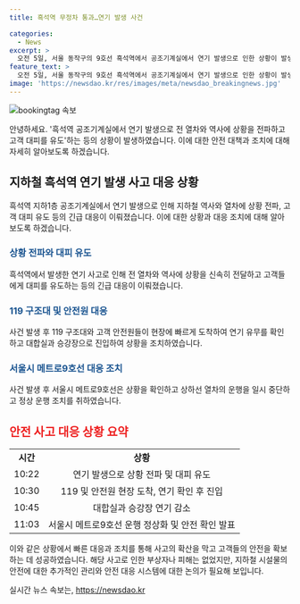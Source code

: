 ```yaml
---
title: 흑석역 무정차 통과…연기 발생 사건

categories:
  - News
excerpt: >
  오전 5일, 서울 동작구의 9호선 흑석역에서 공조기계실에서 연기 발생으로 인한 상황이 발생했다. 역사와 열차에 상황을 전파하고 고객 대피를 유도한 후 소방대원들이 현장에 도착하여 연기를 확인하였고, 대합실과 승강장의 연기가 감소된 것으로 확인되었다. 서울시메트로9호선은 이후 정상 운행 중이라 밝혔다. 119와 소방에서는 이상이 없음을 확인하였다. (150자)
feature_text: >
  오전 5일, 서울 동작구의 9호선 흑석역에서 공조기계실에서 연기 발생으로 인한 상황이 발생했다. 역사와 열차에 상황을 전파하고 고객 대피를 유도한 후 소방대원들이 현장에 도착하여 연기를 확인하였고, 대합실과 승강장의 연기가 감소된 것으로 확인되었다. 서울시메트로9호선은 이후 정상 운행 중이라 밝혔다. 119와 소방에서는 이상이 없음을 확인하였다. (150자)
image: 'https://newsdao.kr/res/images/meta/newsdao_breakingnews.jpg'
---
```


<p><img src="https://newsdao.kr/res/images/meta/newsdao_breakingnews.jpg" alt="bookingtag 속보" /></p>

<p>안녕하세요. '흑석역 공조기계실에서 연기 발생으로 전 열차와 역사에 상황을 전파하고 고객 대피를 유도'하는 등의 상황이 발생하였습니다. 이에 대한 안전 대책과 조치에 대해 자세히 알아보도록 하겠습니다.</p>

<h2 data-ke-size="size26">지하철 흑석역 연기 발생 사고 대응 상황</h2>

<p data-ke-size="size16">흑석역 지하1층 공조기계실에서 연기 발생으로 인해 지하철 역사와 열차에 상황 전파, 고객 대피 유도 등의 긴급 대응이 이뤄졌습니다. 이에 대한 상황과 대응 조치에 대해 알아보도록 하겠습니다.</p>

<h3><b><span style="color: #1a5490;">상황 전파와 대피 유도</span></b></h3>

<p data-ke-size="size16">흑석역에서 발생한 연기 사고로 인해 전 열차와 역사에 상황을 신속히 전달하고 고객들에게 대피를 유도하는 등의 긴급 대응이 이뤄졌습니다.</p>

<h3><b><span style="color: #1a5490;">119 구조대 및 안전원 대응</span></b></h3>

<p data-ke-size="size16">사건 발생 후 119 구조대와 고객 안전원들이 현장에 빠르게 도착하여 연기 유무를 확인하고 대합실과 승강장으로 진입하여 상황을 조치하였습니다.</p>

<h3><b><span style="color: #1a5490;">서울시 메트로9호선 대응 조치</span></b></h3>

<p data-ke-size="size16">사건 발생 후 서울시 메트로9호선은 상황을 확인하고 상하선 열차의 운행을 일시 중단하고 정상 운행 조치를 취하였습니다.</p>

<p data-ke-size="size16"></p>

<h2><b><span style="color: #ee2323;">안전 사고 대응 상황 요약</span></b></h2>

<table>
<tbody>
<tr>
<td style="text-align: center; height: 17px;"><b>시간</b></td>
<td style="text-align: center; height: 17px;"><b>상황</b></td>
</tr>
<tr>
<td style="text-align: center; height: 17px;">10:22</td>
<td style="text-align: center; height: 17px;">연기 발생으로 상황 전파 및 대피 유도</td>
</tr>
<tr>
<td style="text-align: center; height: 17px;">10:30</td>
<td style="text-align: center; height: 17px;">119 및 안전원 현장 도착, 연기 확인 후 진입</td>
</tr>
<tr>
<td style="text-align: center; height: 17px;">10:45</td>
<td style="text-align: center; height: 17px;">대합실과 승강장 연기 감소</td>
</tr>
<tr>
<td style="text-align: center; height: 17px;">11:03</td>
<td style="text-align: center; height: 17px;">서울시 메트로9호선 운행 정상화 및 안전 확인 발표</td>
</tr>
</tbody>
</table>

<p data-ke-size="size16"></p>

<p>이와 같은 상황에서 빠른 대응과 조치를 통해 사고의 확산을 막고 고객들의 안전을 확보하는 데 성공하였습니다. 해당 사고로 인한 부상자나 피해는 없었지만, 지하철 시설물의 안전에 대한 추가적인 관리와 안전 대응 시스템에 대한 논의가 필요해 보입니다.</p>
실시간 뉴스 속보는, <a href="https://newsdao.kr" rel="dofollow">https://newsdao.kr</a>


